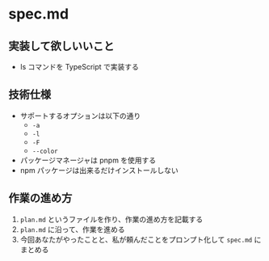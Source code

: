 # spec.md

## 実装して欲しいいこと

- ls コマンドを TypeScript で実装する

## 技術仕様

- サポートするオプションは以下の通り
    - `-a`
    - `-l`
    - `-F`
    - `--color`
- パッケージマネージャは pnpm を使用する
- npm パッケージは出来るだけインストールしない

## 作業の進め方

1. `plan.md` というファイルを作り、作業の進め方を記載する
2. `plan.md` に沿って、作業を進める
3. 今回あなたがやったことと、私が頼んだことをプロンプト化して `spec.md` にまとめる

